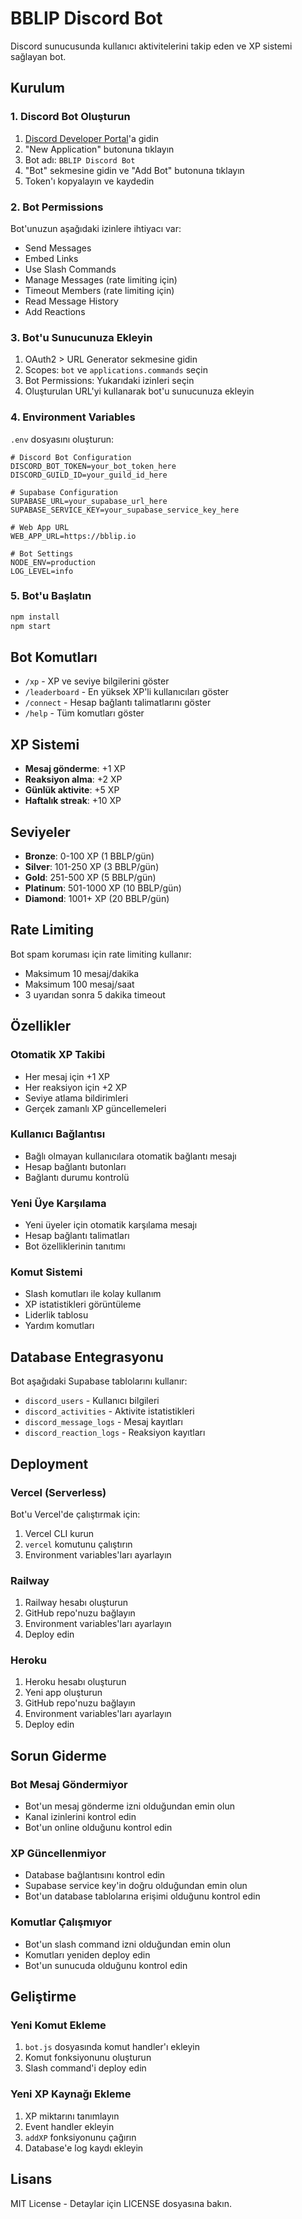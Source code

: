 # BBLIP Discord Bot

Discord sunucusunda kullanıcı aktivitelerini takip eden ve XP sistemi sağlayan bot.

## Kurulum

### 1. Discord Bot Oluşturun
1. [Discord Developer Portal](https://discord.com/developers/applications)'a gidin
2. "New Application" butonuna tıklayın
3. Bot adı: `BBLIP Discord Bot`
4. "Bot" sekmesine gidin ve "Add Bot" butonuna tıklayın
5. Token'ı kopyalayın ve kaydedin

### 2. Bot Permissions
Bot'unuzun aşağıdaki izinlere ihtiyacı var:
- Send Messages
- Embed Links
- Use Slash Commands
- Manage Messages (rate limiting için)
- Timeout Members (rate limiting için)
- Read Message History
- Add Reactions

### 3. Bot'u Sunucunuza Ekleyin
1. OAuth2 > URL Generator sekmesine gidin
2. Scopes: `bot` ve `applications.commands` seçin
3. Bot Permissions: Yukarıdaki izinleri seçin
4. Oluşturulan URL'yi kullanarak bot'u sunucunuza ekleyin

### 4. Environment Variables
`.env` dosyasını oluşturun:

```env
# Discord Bot Configuration
DISCORD_BOT_TOKEN=your_bot_token_here
DISCORD_GUILD_ID=your_guild_id_here

# Supabase Configuration
SUPABASE_URL=your_supabase_url_here
SUPABASE_SERVICE_KEY=your_supabase_service_key_here

# Web App URL
WEB_APP_URL=https://bblip.io

# Bot Settings
NODE_ENV=production
LOG_LEVEL=info
```

### 5. Bot'u Başlatın
```bash
npm install
npm start
```

## Bot Komutları

- `/xp` - XP ve seviye bilgilerini göster
- `/leaderboard` - En yüksek XP'li kullanıcıları göster
- `/connect` - Hesap bağlantı talimatlarını göster
- `/help` - Tüm komutları göster

## XP Sistemi

- **Mesaj gönderme**: +1 XP
- **Reaksiyon alma**: +2 XP
- **Günlük aktivite**: +5 XP
- **Haftalık streak**: +10 XP

## Seviyeler

- **Bronze**: 0-100 XP (1 BBLP/gün)
- **Silver**: 101-250 XP (3 BBLP/gün)
- **Gold**: 251-500 XP (5 BBLP/gün)
- **Platinum**: 501-1000 XP (10 BBLP/gün)
- **Diamond**: 1001+ XP (20 BBLP/gün)

## Rate Limiting

Bot spam koruması için rate limiting kullanır:
- Maksimum 10 mesaj/dakika
- Maksimum 100 mesaj/saat
- 3 uyarıdan sonra 5 dakika timeout

## Özellikler

### Otomatik XP Takibi
- Her mesaj için +1 XP
- Her reaksiyon için +2 XP
- Seviye atlama bildirimleri
- Gerçek zamanlı XP güncellemeleri

### Kullanıcı Bağlantısı
- Bağlı olmayan kullanıcılara otomatik bağlantı mesajı
- Hesap bağlantı butonları
- Bağlantı durumu kontrolü

### Yeni Üye Karşılama
- Yeni üyeler için otomatik karşılama mesajı
- Hesap bağlantı talimatları
- Bot özelliklerinin tanıtımı

### Komut Sistemi
- Slash komutları ile kolay kullanım
- XP istatistikleri görüntüleme
- Liderlik tablosu
- Yardım komutları

## Database Entegrasyonu

Bot aşağıdaki Supabase tablolarını kullanır:
- `discord_users` - Kullanıcı bilgileri
- `discord_activities` - Aktivite istatistikleri
- `discord_message_logs` - Mesaj kayıtları
- `discord_reaction_logs` - Reaksiyon kayıtları

## Deployment

### Vercel (Serverless)
Bot'u Vercel'de çalıştırmak için:
1. Vercel CLI kurun
2. `vercel` komutunu çalıştırın
3. Environment variables'ları ayarlayın

### Railway
1. Railway hesabı oluşturun
2. GitHub repo'nuzu bağlayın
3. Environment variables'ları ayarlayın
4. Deploy edin

### Heroku
1. Heroku hesabı oluşturun
2. Yeni app oluşturun
3. GitHub repo'nuzu bağlayın
4. Environment variables'ları ayarlayın
5. Deploy edin

## Sorun Giderme

### Bot Mesaj Göndermiyor
- Bot'un mesaj gönderme izni olduğundan emin olun
- Kanal izinlerini kontrol edin
- Bot'un online olduğunu kontrol edin

### XP Güncellenmiyor
- Database bağlantısını kontrol edin
- Supabase service key'in doğru olduğundan emin olun
- Bot'un database tablolarına erişimi olduğunu kontrol edin

### Komutlar Çalışmıyor
- Bot'un slash command izni olduğundan emin olun
- Komutları yeniden deploy edin
- Bot'un sunucuda olduğunu kontrol edin

## Geliştirme

### Yeni Komut Ekleme
1. `bot.js` dosyasında komut handler'ı ekleyin
2. Komut fonksiyonunu oluşturun
3. Slash command'i deploy edin

### Yeni XP Kaynağı Ekleme
1. XP miktarını tanımlayın
2. Event handler ekleyin
3. `addXP` fonksiyonunu çağırın
4. Database'e log kaydı ekleyin

## Lisans

MIT License - Detaylar için LICENSE dosyasına bakın. 